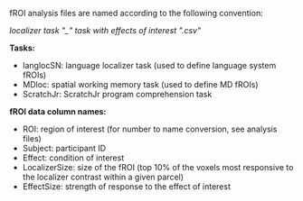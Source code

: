 fROI analysis files are named according to the following convention: 

*localizer task "_" task with effects of interest ".csv"*

**Tasks:**
- langlocSN: language localizer task (used to define language system fROIs)
- MDloc: spatial working memory task (used to define MD fROIs)
- ScratchJr: ScratchJr program comprehension task

**fROI data column names:**
- ROI: region of interest (for number to name conversion, see analysis files)
- Subject: participant ID
- Effect: condition of interest
- LocalizerSize: size of the fROI (top 10% of the voxels most responsive to the localizer contrast within a given parcel)
- EffectSize: strength of response to the effect of interest 
